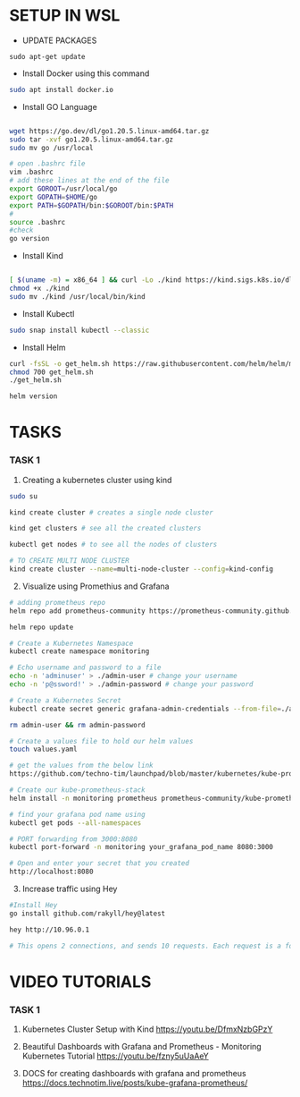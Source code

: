 # SETUP IN WSL

- UPDATE PACKAGES

```
sudo apt-get update
```

- Install Docker using this command

```bash
sudo apt install docker.io
```

- Install GO Language

```bash

wget https://go.dev/dl/go1.20.5.linux-amd64.tar.gz
sudo tar -xvf go1.20.5.linux-amd64.tar.gz
sudo mv go /usr/local

# open .bashrc file
vim .bashrc
# add these lines at the end of the file
export GOROOT=/usr/local/go
export GOPATH=$HOME/go
export PATH=$GOPATH/bin:$GOROOT/bin:$PATH
#
source .bashrc
#check
go version
```

- Install Kind

```bash

[ $(uname -m) = x86_64 ] && curl -Lo ./kind https://kind.sigs.k8s.io/dl/v0.20.0/kind-linux-amd64
chmod +x ./kind
sudo mv ./kind /usr/local/bin/kind
```

- Install Kubectl

```bash
sudo snap install kubectl --classic
```


- Install Helm

```bash
curl -fsSL -o get_helm.sh https://raw.githubusercontent.com/helm/helm/main/scripts/get-helm-3
chmod 700 get_helm.sh
./get_helm.sh

helm version
```

# TASKS

### TASK 1

1. Creating a kubernetes cluster using kind

```bash
sudo su

kind create cluster # creates a single node cluster

kind get clusters # see all the created clusters

kubectl get nodes # to see all the nodes of clusters

# TO CREATE MULTI NODE CLUSTER
kind create cluster --name=multi-node-cluster --config=kind-config
```

2. Visualize using Promethius and Grafana

```bash
# adding prometheus repo
helm repo add prometheus-community https://prometheus-community.github.io/helm-charts

helm repo update

# Create a Kubernetes Namespace
kubectl create namespace monitoring

# Echo username and password to a file
echo -n 'adminuser' > ./admin-user # change your username
echo -n 'p@ssword!' > ./admin-password # change your password

# Create a Kubernetes Secret
kubectl create secret generic grafana-admin-credentials --from-file=./admin-user --from-file=admin-password -n monitoring

rm admin-user && rm admin-password

# Create a values file to hold our helm values
touch values.yaml

# get the values from the below link
https://github.com/techno-tim/launchpad/blob/master/kubernetes/kube-prometheus-stack/values.yml

# Create our kube-prometheus-stack
helm install -n monitoring prometheus prometheus-community/kube-prometheus-stack -f values.yaml

# find your grafana pod name using
kubectl get pods --all-namespaces

# PORT forwarding from 3000:8080
kubectl port-forward -n monitoring your_grafana_pod_name 8080:3000

# Open and enter your secret that you created
http://localhost:8080
```

3. Increase traffic using Hey

```bash
#Install Hey
go install github.com/rakyll/hey@latest

hey http://10.96.0.1

# This opens 2 connections, and sends 10 requests. Each request is a form post with 2 parameters to your resource. Tweak the command to add/remove more flags as you need it.
```

# VIDEO TUTORIALS

### TASK 1

1. Kubernetes Cluster Setup with Kind
   https://youtu.be/DfmxNzbGPzY

2. Beautiful Dashboards with Grafana and Prometheus - Monitoring Kubernetes Tutorial
   https://youtu.be/fzny5uUaAeY

3. DOCS for creating dashboards with grafana and prometheus
   https://docs.technotim.live/posts/kube-grafana-prometheus/
